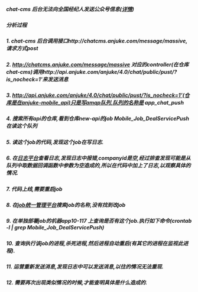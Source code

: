 ##### chat-cms 后台无法向全国经纪人发送公众号信息([详情](http://ibug.corp.anjuke.com/ticket/detail?ticket_id=59622))
##### 分析过程
##### 1. chat-cms 后台调用接口http://chatcms.anjuke.com/message/massive,请求方式post
##### 2. http://chatcms.anjuke.com/message/massive 对应的controller(在仓库chat-cms)调用http://api.anjuke.com/anjuke/4.0/chat/public/pust/?is_nocheck=1'来发送消息
##### 3. http://api.anjuke.com/anjuke/4.0/chat/public/pust/?is_nocheck=1'(仓库是在anjuke-mobile_api)只是写amqp队列,队列的名称是 app_chat_push
##### 4. 搜索所有api的仓库,看到仓库new-api的job Mobile_Job_DealServicePush 在读这个队列
##### 5. 读这个job的代码,发现这个job在写日志.
##### 6. 在[日志平台](http://10.10.6.99/)查看日志,发现日志中报错,companyid是空,经过排查发现可能是从队列中取数据回调函数中参数为空造成的,所以在代码中加上了日志,以观察具体的情况.
##### 7. 代码上线,需要重启job
##### 8. 在[job统一管理平台](http://drone.corp.anjuke.com/)搜索job的名称,没有找到改job
##### 9. 在单独部署job的机器app10-117 上查询是否有这个job.执行如下命令(crontab -l | grep Mobile_Job_DealServicePush)
##### 10. 查询执行该job的进程,杀死进程,然后进程自动重启(有其它的进程在监视此进程).
##### 11. 运营重新发送消息,发现日志中可以发送消息,以往的情况无法重现.
##### 12. 需要再次出现类似情况的时候,才能查明具体是什么造成的.
